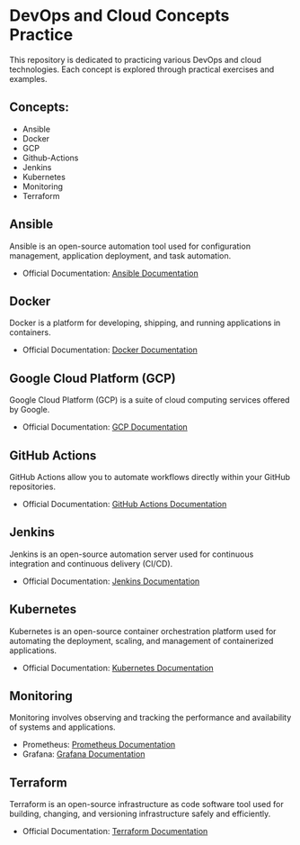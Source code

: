 # DevOps and Cloud Concepts Practice
This repository is dedicated to practicing various DevOps and cloud technologies. Each concept is explored through practical exercises and examples.

## Concepts:
* Ansible
* Docker
* GCP
* Github-Actions
* Jenkins
* Kubernetes
* Monitoring
* Terraform

## Ansible

Ansible is an open-source automation tool used for configuration management, application deployment, and task automation.
- Official Documentation: [Ansible Documentation](https://docs.ansible.com/)

## Docker

Docker is a platform for developing, shipping, and running applications in containers.
- Official Documentation: [Docker Documentation](https://docs.docker.com/)

## Google Cloud Platform (GCP)

Google Cloud Platform (GCP) is a suite of cloud computing services offered by Google.
- Official Documentation: [GCP Documentation](https://cloud.google.com/docs)

## GitHub Actions

GitHub Actions allow you to automate workflows directly within your GitHub repositories.
- Official Documentation: [GitHub Actions Documentation](https://docs.github.com/en/actions)

## Jenkins

Jenkins is an open-source automation server used for continuous integration and continuous delivery (CI/CD).
- Official Documentation: [Jenkins Documentation](https://www.jenkins.io/doc/)

## Kubernetes

Kubernetes is an open-source container orchestration platform used for automating the deployment, scaling, and management of containerized applications.
- Official Documentation: [Kubernetes Documentation](https://kubernetes.io/docs/)

## Monitoring

Monitoring involves observing and tracking the performance and availability of systems and applications.
- Prometheus: [Prometheus Documentation](https://prometheus.io/docs/)
- Grafana: [Grafana Documentation](https://grafana.com/docs/)

## Terraform

Terraform is an open-source infrastructure as code software tool used for building, changing, and versioning infrastructure safely and efficiently.
- Official Documentation: [Terraform Documentation](https://www.terraform.io/docs/)
